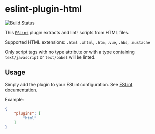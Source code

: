 eslint-plugin-html
==================

[![Build Status](https://travis-ci.org/BenoitZugmeyer/eslint-plugin-html.svg?branch=master)](https://travis-ci.org/BenoitZugmeyer/eslint-plugin-html)

This [`ESLint`](http://eslint.org) plugin extracts and lints scripts from HTML files.

Supported HTML extensions: `.html`, `.xhtml`, `.htm`, `.vue`, `.hbs`, `.mustache`

Only script tags with no type attribute or with a type containing `text/javascript` or `text/babel` will be linted.

Usage
-----

Simply add the plugin to your ESLint configuration. See
[ESLint documentation](http://eslint.org/docs/user-guide/configuring#configuring-plugins).

Example:

```json
{
    "plugins": [
        "html"
    ]
}
```

